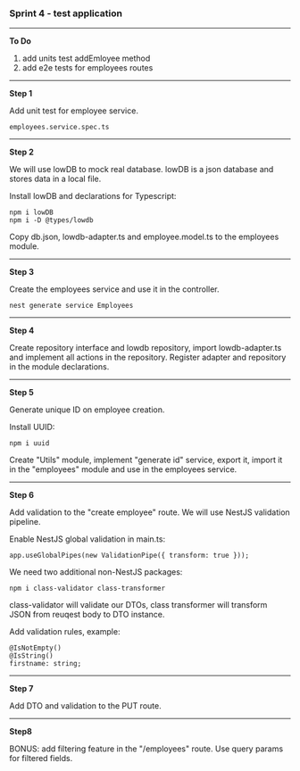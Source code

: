 ### Sprint 4 - test application

---

**To Do**
1. add units test addEmloyee method
2. add e2e tests for employees routes

---

**Step 1**

Add unit test for employee service.

```
employees.service.spec.ts
```

---

**Step 2**

We will use lowDB to mock real database. lowDB is a json database and stores data in a local file.

Install lowDB and declarations for Typescript:
```
npm i lowDB
npm i -D @types/lowdb
```

Copy db.json, lowdb-adapter.ts and employee.model.ts to the employees module.

---

**Step 3**

Create the employees service and use it in the controller.

```
nest generate service Employees
```

---

**Step 4**

Create repository interface and lowdb repository, 
import lowdb-adapter.ts and implement all actions in the repository.
Register adapter and repository in the module declarations. 

---

**Step 5**

Generate unique ID on employee creation.

Install UUID:
```
npm i uuid
```

Create "Utils" module, implement "generate id" service, export it, 
import it in the "employees" module and use in the employees service.

---

**Step 6**

Add validation to the "create employee" route. We will use NestJS validation pipeline.

Enable NestJS global validation in main.ts:
```
app.useGlobalPipes(new ValidationPipe({ transform: true }));
```

We need two additional non-NestJS packages:
```
npm i class-validator class-transformer
```

class-validator will validate our DTOs, class transformer will transform JSON from reuqest body to DTO instance.

Add validation rules, example:
```
@IsNotEmpty()
@IsString()
firstname: string;
```

---

**Step 7**

Add DTO and validation to the PUT route.

---

**Step8**

BONUS: add filtering feature in the "/employees" route. Use query params for filtered fields.
